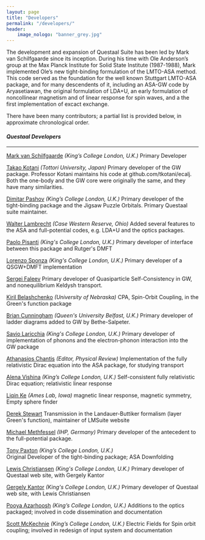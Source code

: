 ```yaml
---
layout: page
title: "Developers"
permalink: "/developers/"
header:
    image_nologo: "banner_grey.jpg"
---
```


The development and expansion of Questaal Suite has been led by Mark van
Schilfgaarde since its inception. During his time with Ole Anderson’s
group at the Max Planck Institute for Solid State Institute
(1987-1988), Mark implemented Ole’s new tight-binding formulation of
the LMTO-ASA method.  This code served as the foundation for the
well known Stuttgart LMTO-ASA package, and for many descendents of it,
including an ASA-GW code by Aryasetiawan, the original formulation of LDA+U, an
early formulation of noncollinear magnetism and of linear response for
spin waves, and a the first implementation of excact exchange.

There have been many contributors; a partial list is provided below, in approximate chronological order.

#### *Questaal Developers*
_________________________

[Mark van Schilfgaarde](http://www.kcl.ac.uk/nms/depts/physics/people/academicstaff/van-Schilfgaarde-.aspx) *(King’s College London, U.K.)*  Primary Developer

[Takao Kotani](http://newton.damp.tottori-u.ac.jp/wiki/index.php/Tkotani) *(Tottori University, Japan)*  Primary developer of the GW package.
Professor Kotani maintains his code at github.com/tkotani/ecalj.  Both the one-body and the GW core were originally the same, and they have many similarities.

[Dimitar Pashov](https://kclpure.kcl.ac.uk/portal/dimitar.pashov.html) *(King’s College London, U.K.)*
Primary developer of the tight-binding package and the Jigsaw Puzzle Orbitals.  Primary Questaal suite maintainer.

[Walter Lambrecht](http://physics.case.edu/faculty/walter-lambrecht/) *(Case Western Reserve, Ohio)* 
Added several features to the ASA and full-potential codes, e.g. LDA+U and the optics packages.

[Paolo Pisanti](p.pisanti13@gmail.com) *(King's College London, U.K.)*
Primary developer of interface between this package and Rutger's DMFT

[Lorenzo Sponza](https://scholar.google.sk/citations?user=vtDqbNQAAAAJ&hl=en) *(King's College London, U.K.)*  Primary developer of a QSGW+DMFT implementation

[Sergei Faleev](gs01sfx@hotmail.com) Primary developer of Quasiparticle Self-Consistency in GW, and nonequilibrium Keldysh transport.

[Kiril Belashchenko](http://physics.unl.edu/~kirillb/index.html) *(University of Nebraska)* CPA, Spin-Orbit Coupling, in the Green's function package

[Brian Cunningham](b.cunningham@qub.ac.uk) *(Queen's University Belfast, U.K.)* Primary developer of ladder diagrams added to GW by Bethe-Salpeter.

[Savio Laricchia](savio.laricchia@gmail.com) *(King's College London, U.K.)*
Primary developer of implementation of phonons and the electron-phonon interaction into the GW package

[Athanasios Chantis](https://journals.aps.org/prb/staff) *(Editor, Physical Review)*
Implementation of the fully relativistic Dirac equation into the ASA package, for studying transport

[Alena Vishina](https://kclpure.kcl.ac.uk/portal/en/persons/alena-vishina(6775bfd6-5408-478d-97e4-2503368a07c0).html) *(King’s College London, U.K.)*
Self-consistent fully relativistic Dirac equation; relativistic linear response

[Liqin Ke](https://www.ameslab.gov/users/liqinke) *(Ames Lab, Iowa)* magnetic linear response, magnetic symmetry, Empty sphere finder

[Derek Stewart](das.nanofly@gmail.com) Transmission in the Landauer-Buttiker formalism (layer Green's function), maintainer of LMSuite website

[Michael Methfessel](methfessel@ihp-microelectronics.com) *(IHP, Germany)* Primary developer of the antecedent to the full-potential package.

[Tony Paxton](http://www.kcl.ac.uk/nms/depts/physics/people/academicstaff/paxton.aspx) *(King’s College London, U.K.)*  
Original Developer of the tight-binding package; ASA Downfolding

[Lewis Christiansen](lewis.christiansen@kcl.ac.uk) *(King's College London, U.K.)*
Primary developer of Questaal web site, with Gergely Kantor

[Gergely Kantor](gergely.kantor@kcl.ac.uk) *(King's College London, U.K.)*
Primary developer of Questaal web site, with Lewis Christiansen

[Pooya Azarhoosh](pooya.azarhoosh@kcl.ac.uk) *(King’s College London, U.K.)* Additions to the optics packaged; involved in code dissemination and documentation

[Scott McKechnie](scott.mckechnie@kcl.ac.uk) *(King’s College London, U.K.)* Electric Fields for Spin orbit coupling; involved in redesign of input system and documentation
